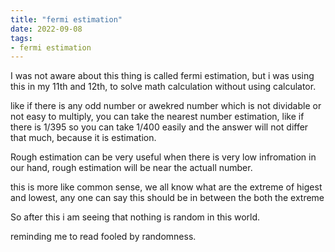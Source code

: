 ```yaml
---
title: "fermi estimation"
date: 2022-09-08
tags:
- fermi estimation
---
```


I was not aware about this thing is called fermi estimation, but i was using this in my 11th and 12th, to solve math calculation without using calculator.

like if there is any odd number or awekred number which is not dividable or not easy to multiply, you can take the nearest number estimation, like if there is 1/395 so you can take 1/400 easily and the answer will not differ that much, because it is estimation.

Rough estimation can be very useful when there is very low infromation in our hand, rough estimation will be near the actuall number.

this is more like common sense, we all know what are the extreme of higest and lowest, any one can say this should be in between the both the extreme 

So after this i am seeing that nothing is random in this world.

reminding me to read fooled by randomness.
